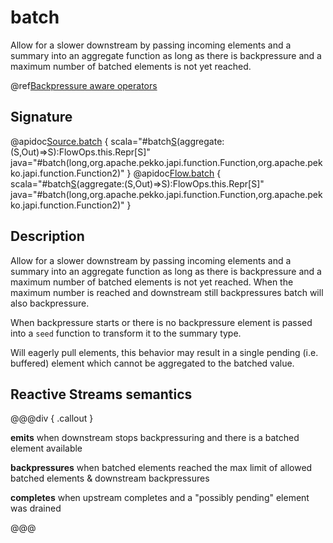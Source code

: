 # batch

Allow for a slower downstream by passing incoming elements and a summary into an aggregate function as long as there is backpressure and a maximum number of batched elements is not yet reached.

@ref[Backpressure aware operators](../index.md#backpressure-aware-operators)

## Signature

@apidoc[Source.batch](Source) { scala="#batch[S](max:Long,seed:Out=&gt;S)(aggregate:(S,Out)=&gt;S):FlowOps.this.Repr[S]" java="#batch(long,org.apache.pekko.japi.function.Function,org.apache.pekko.japi.function.Function2)" }
@apidoc[Flow.batch](Flow) { scala="#batch[S](max:Long,seed:Out=&gt;S)(aggregate:(S,Out)=&gt;S):FlowOps.this.Repr[S]" java="#batch(long,org.apache.pekko.japi.function.Function,org.apache.pekko.japi.function.Function2)" }



## Description

Allow for a slower downstream by passing incoming elements and a summary into an aggregate function as long as there
is backpressure and a maximum number of batched elements is not yet reached. When the maximum number is reached and
downstream still backpressures batch will also backpressure.

When backpressure starts or there is no backpressure element is passed into a `seed` function to transform it
to the summary type.

Will eagerly pull elements, this behavior may result in a single pending (i.e. buffered) element which cannot be
aggregated to the batched value.

## Reactive Streams semantics

@@@div { .callout }

**emits** when downstream stops backpressuring and there is a batched element available

**backpressures** when batched elements reached the max limit of allowed batched elements & downstream backpressures

**completes** when upstream completes and a "possibly pending" element was drained

@@@

